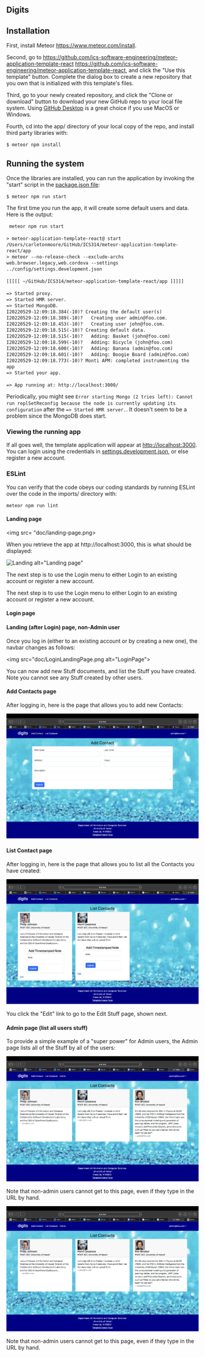 ## Digits

## Installation

First, install Meteor https://www.meteor.com/install.

Second, go to https://github.com/ics-software-engineering/meteor-application-template-react https://github.com/ics-software-engineering/meteor-application-template-react, and click the "Use this template" button. Complete the dialog box to create a new repository that you own that is initialized with this template's files.

Third, go to your newly created repository, and click the "Clone or download" button to download your new GitHub repo to your local file system.  Using [GitHub Desktop](https://desktop.github.com/) is a great choice if you use MacOS or Windows.

Fourth, cd into the app/ directory of your local copy of the repo, and install third party libraries with:

```
$ meteor npm install
```

## Running the system

Once the libraries are installed, you can run the application by invoking the "start" script in the [package.json file](https://github.com/ics-software-engineering/meteor-application-template-react/blob/master/app/package.json):

```
$ meteor npm run start
```

The first time you run the app, it will create some default users and data. Here is the output:

```
 meteor npm run start 

> meteor-application-template-react@ start /Users/carletonmoore/GitHub/ICS314/meteor-application-template-react/app
> meteor --no-release-check --exclude-archs web.browser.legacy,web.cordova --settings ../config/settings.development.json

[[[[[ ~/GitHub/ICS314/meteor-application-template-react/app ]]]]]

=> Started proxy.                             
=> Started HMR server.                        
=> Started MongoDB.                           
I20220529-12:09:18.384(-10)? Creating the default user(s)
I20220529-12:09:18.389(-10)?   Creating user admin@foo.com.
I20220529-12:09:18.453(-10)?   Creating user john@foo.com.
I20220529-12:09:18.515(-10)? Creating default data.
I20220529-12:09:18.515(-10)?   Adding: Basket (john@foo.com)
I20220529-12:09:18.599(-10)?   Adding: Bicycle (john@foo.com)
I20220529-12:09:18.600(-10)?   Adding: Banana (admin@foo.com)
I20220529-12:09:18.601(-10)?   Adding: Boogie Board (admin@foo.com)
I20220529-12:09:18.773(-10)? Monti APM: completed instrumenting the app
=> Started your app.

=> App running at: http://localhost:3000/
```

Periodically, you might see `Error starting Mongo (2 tries left): Cannot run replSetReconfig because the node is currently updating its configuration` after the `=> Started HMR server.`. It doesn't seem to be a problem since the MongoDB does start.

### Viewing the running app

If all goes well, the template application will appear at [http://localhost:3000](http://localhost:3000).  You can login using the credentials in [settings.development.json](https://github.com/ics-software-engineering/meteor-application-template-react/blob/main/config/settings.development.json), or else register a new account.

### ESLint

You can verify that the code obeys our coding standards by running ESLint over the code in the imports/ directory with:

```
meteor npm run lint
```

#### Landing page
<img src= "doc/landing-page.png>

When you retrieve the app at http://localhost:3000, this is what should be displayed:

<img src="doc/LandingPage.png" alt="Landing"> alt="Landing page"

The next step is to use the Login menu to either Login to an existing account or register a new account.


The next step is to use the Login menu to either Login to an existing account or register a new account.

#### Login page


#### Landing (after Login) page, non-Admin user

Once you log in (either to an existing account or by creating a new one), the navbar changes as follows:

<img src="doc/LoginLandingPage.png alt="LoginPage">

You can now add new Stuff documents, and list the Stuff you have created. Note you cannot see any Stuff created by other users.

#### Add Contacts page
After logging in, here is the page that allows you to add new Contacts:

<img src="doc/AddContatcs.png" alt="AddContacts">

#### List Contact page

After logging in, here is the page that allows you to list all the Contacts you have created:

<img src="doc/ListContacts.png" alt="">

You click the "Edit" link to go to the Edit Stuff page, shown next.

#### Admin page (list all users stuff)

To provide a simple example of a "super power" for Admin users, the Admin page lists all of the Stuff by all of the users:

<img src="doc/AdminPage.png" alt="Admin">

Note that non-admin users cannot get to this page, even if they type in the URL by hand.

<img src="doc/AdminPage.png" alt="meow">

Note that non-admin users cannot get to this page, even if they type in the URL by hand.
